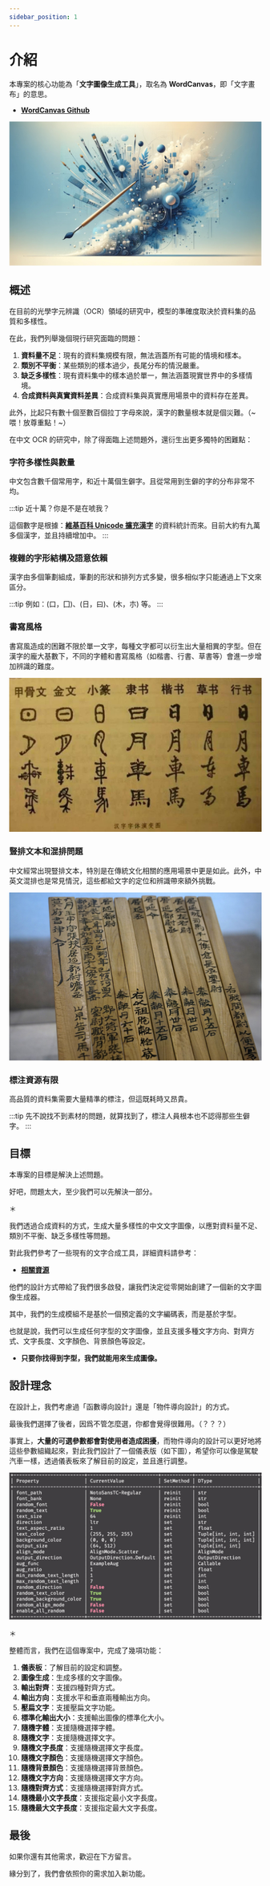 ```yaml
---
sidebar_position: 1
---
```


# 介紹

本專案的核心功能為「**文字圖像生成工具**」，取名為 **WordCanvas**，即「文字畫布」的意思。

- [**WordCanvas Github**](https://github.com/DocsaidLab/WordCanvas)

![title](./resources/title.jpg)

## 概述

在目前的光學字元辨識（OCR）領域的研究中，模型的準確度取決於資料集的品質和多樣性。

在此，我們列舉幾個現行研究面臨的問題：

1. **資料量不足**：現有的資料集規模有限，無法涵蓋所有可能的情境和樣本。
2. **類別不平衡**：某些類別的樣本過少，長尾分布的情況嚴重。
3. **缺乏多樣性**：現有資料集中的樣本過於單一，無法涵蓋現實世界中的多樣情境。
4. **合成資料與真實資料差異**：合成資料集與真實應用場景中的資料存在差異。

此外，比起只有數十個至數百個拉丁字母來說，漢字的數量根本就是個災難。（~喂！放尊重點！~）

在中文 OCR 的研究中，除了得面臨上述問題外，還衍生出更多獨特的困難點：

### 字符多樣性與數量

中文包含數千個常用字，和近十萬個生僻字。且從常用到生僻的字的分布非常不均。

:::tip
近十萬？你是不是在唬我？

這個數字是根據：[**維基百科 Unicode 擴充漢字**](https://zh.wikipedia.org/zh-tw/Wikipedia:Unicode%E6%89%A9%E5%B1%95%E6%B1%89%E5%AD%97) 的資料統計而來。目前大約有九萬多個漢字，並且持續增加中。
:::

### 複雜的字形結構及語意依賴

漢字由多個筆劃組成，筆劃的形狀和排列方式多變，很多相似字只能通過上下文來區分。

:::tip
例如：(口，囗)、(日，曰)、(木，朩) 等。
:::

### 書寫風格

書寫風造成的困難不限於單一文字，每種文字都可以衍生出大量相異的字型。但在漢字的龐大基數下，不同的字體和書寫風格（如楷書、行書、草書等）會進一步增加辨識的難度。

![calligraphy](./resources/calligraphy.jpg "https://artemperor.tw/focus/3372?page=2")

### 豎排文本和混排問題

中文經常出現豎排文本，特別是在傳統文化相關的應用場景中更是如此。此外，中英文混排也是常見情況，這些都給文字的定位和辨識帶來額外挑戰。

![vertical](./resources/vertical.jpg "由 三猎 - 自己的作品, CC BY-SA 4.0, https://commons.wikimedia.org/w/index.php?curid=58451813")

### 標注資源有限

高品質的資料集需要大量精準的標注，但這既耗時又昂貴。

:::tip
先不說找不到素材的問題，就算找到了，標注人員根本也不認得那些生僻字。
:::

## 目標

本專案的目標是解決上述問題。

好吧，問題太大，至少我們可以先解決一部分。

＊

我們透過合成資料的方式，生成大量多樣性的中文文字圖像，以應對資料量不足、類別不平衡、缺乏多樣性等問題。

對此我們參考了一些現有的文字合成工具，詳細資料請參考：

- [**相關資源**](./tools)

他們的設計方式帶給了我們很多啟發，讓我們決定從零開始創建了一個新的文字圖像生成器。

其中，我們的生成模組不是基於一個預定義的文字編碼表，而是基於字型。

也就是說，我們可以生成任何字型的文字圖像，並且支援多種文字方向、對齊方式、文字長度、文字顏色、背景顏色等設定。

- **只要你找得到字型，我們就能用來生成圖像。**

## 設計理念

在設計上，我們考慮過「函數導向設計」還是「物件導向設計」的方式。

最後我們選擇了後者，因爲不管怎麼選，你都會覺得很難用。（？？？）

事實上，**大量的可選參數都會對使用者造成困擾**，而物件導向的設計可以更好地將這些參數組織起來，對此我們設計了一個儀表版（如下圖），希望你可以像是駕駛汽車一樣，透過儀表板來了解目前的設定，並且進行調整。

![dashboard](./resources/dashboard.jpg)

＊

整體而言，我們在這個專案中，完成了幾項功能：

1. **儀表板**：了解目前的設定和調整。
2. **圖像生成**：生成多樣的文字圖像。
3. **輸出對齊**：支援四種對齊方式。
4. **輸出方向**：支援水平和垂直兩種輸出方向。
5. **壓扁文字**：支援壓扁文字功能。
6. **標準化輸出大小**：支援輸出圖像的標準化大小。
7. **隨機字體**：支援隨機選擇字體。
8. **隨機文字**：支援隨機選擇文字。
9. **隨機文字長度**：支援隨機選擇文字長度。
10. **隨機文字顏色**：支援隨機選擇文字顏色。
11. **隨機背景顏色**：支援隨機選擇背景顏色。
12. **隨機文字方向**：支援隨機選擇文字方向。
13. **隨機對齊方式**：支援隨機選擇對齊方式。
14. **隨機最小文字長度**：支援指定最小文字長度。
15. **隨機最大文字長度**：支援指定最大文字長度。

## 最後

如果你還有其他需求，歡迎在下方留言。

緣分到了，我們會依照你的需求加入新功能。